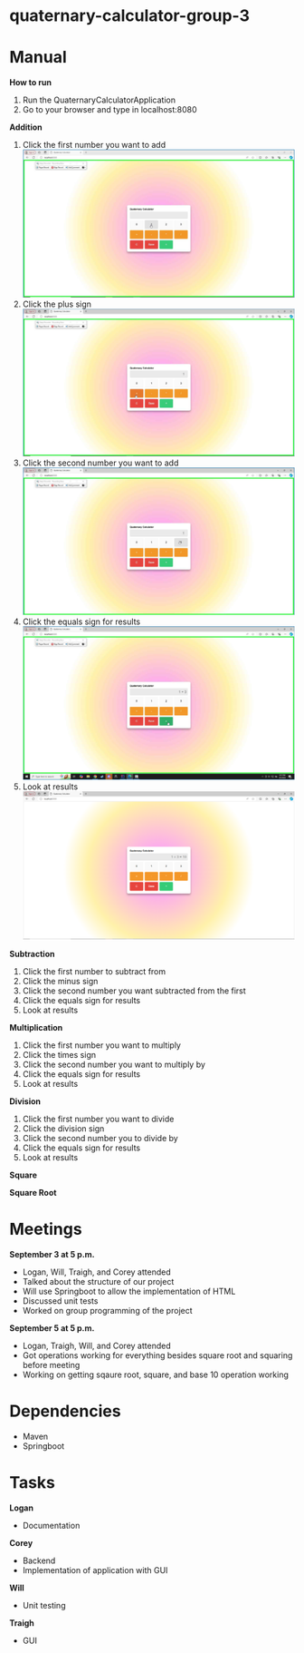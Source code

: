 # quaternary-calculator-group-3

# Manual
**How to run**
1. Run the QuaternaryCalculatorApplication
2. Go to your browser and type in localhost:8080

**Addition**
1. Click the first number you want to add
![Step1.PNG](resources%2FStep1.PNG)
2. Click the plus sign
![step2.PNG](resources%2Fstep2.PNG)
3. Click the second number you want to add
![Step3.PNG](resources%2FStep3.PNG)
4. Click the equals sign for results
![Step4.PNG](resources%2FStep4.PNG)
5. Look at results
![Step5.PNG](resources%2FStep5.PNG)

**Subtraction**
1. Click the first number to subtract from
2. Click the minus sign
3. Click the second number you want subtracted from the first
4. Click the equals sign for results
5. Look at results

**Multiplication**
1. Click the first number you want to multiply
2. Click the times sign
3. Click the second number you want to multiply by
4. Click the equals sign for results
5. Look at results

**Division**
1. Click the first number you want to divide 
2. Click the division sign
3. Click the second number you to divide by
4. Click the equals sign for results
5. Look at results

**Square**


**Square Root**

# Meetings
**September 3 at 5 p.m.**
- Logan, Will, Traigh, and Corey attended
- Talked about the structure of our project
- Will use Springboot to allow the implementation of HTML
- Discussed unit tests
- Worked on group programming of the project

**September 5 at 5 p.m.**
- Logan, Traigh, Will, and Corey attended
- Got operations working for everything besides square root and squaring before meeting
- Working on getting sqaure root, square, and base 10 operation working

# Dependencies
- Maven
- Springboot

# Tasks
**Logan**
- Documentation

**Corey**
- Backend
- Implementation of application with GUI

**Will**
- Unit testing

**Traigh**
- GUI


